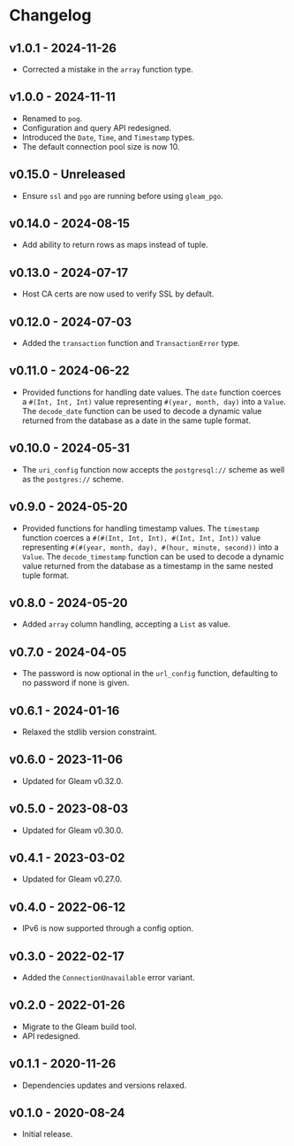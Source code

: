 # Changelog

## v1.0.1 - 2024-11-26

- Corrected a mistake in the `array` function type.

## v1.0.0 - 2024-11-11

- Renamed to `pog`.
- Configuration and query API redesigned.
- Introduced the `Date`, `Time`, and `Timestamp` types.
- The default connection pool size is now 10.

## v0.15.0 - Unreleased

- Ensure `ssl` and `pgo` are running before using `gleam_pgo`.

## v0.14.0 - 2024-08-15

- Add ability to return rows as maps instead of tuple.

## v0.13.0 - 2024-07-17

- Host CA certs are now used to verify SSL by default.

## v0.12.0 - 2024-07-03

- Added the `transaction` function and `TransactionError` type.

## v0.11.0 - 2024-06-22

- Provided functions for handling date values. The `date` function
  coerces a `#(Int, Int, Int)` value representing `#(year, month, day)` into a
  `Value`. The `decode_date` function can be used to decode a dynamic value
  returned from the database as a date in the same tuple format.

## v0.10.0 - 2024-05-31

- The `uri_config` function now accepts the `postgresql://` scheme as well as
  the `postgres://` scheme.

## v0.9.0 - 2024-05-20

- Provided functions for handling timestamp values. The `timestamp` function
  coerces a `#(#(Int, Int, Int), #(Int, Int, Int))` value representing
  `#(#(year, month, day), #(hour, minute, second))` into a `Value`. The
  `decode_timestamp` function can be used to decode a dynamic value returned from
  the database as a timestamp in the same nested tuple format.

## v0.8.0 - 2024-05-20

- Added `array` column handling, accepting a `List` as value.

## v0.7.0 - 2024-04-05

- The password is now optional in the `url_config` function, defaulting to no
  password if none is given.

## v0.6.1 - 2024-01-16

- Relaxed the stdlib version constraint.

## v0.6.0 - 2023-11-06

- Updated for Gleam v0.32.0.

## v0.5.0 - 2023-08-03

- Updated for Gleam v0.30.0.

## v0.4.1 - 2023-03-02

- Updated for Gleam v0.27.0.

## v0.4.0 - 2022-06-12

- IPv6 is now supported through a config option.

## v0.3.0 - 2022-02-17

- Added the `ConnectionUnavailable` error variant.

## v0.2.0 - 2022-01-26

- Migrate to the Gleam build tool.
- API redesigned.

## v0.1.1 - 2020-11-26

- Dependencies updates and versions relaxed.

## v0.1.0 - 2020-08-24

- Initial release.
